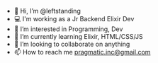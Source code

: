 - 👋 Hi, I’m @leftstanding
- 💻 I'm working as a Jr Backend Elixir Dev
- 👀 I’m interested in Programming, Dev
- 🌱 I’m currently learning Elixir, HTML/CSS/JS
- 💞️ I’m looking to collaborate on anything
- 📫 How to reach me pragmatic.inc@gmail.com
